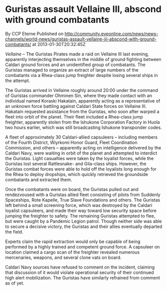 # Guristas assault Vellaine III, abscond with ground combatants
By CCP Eterne
Published on http://community.eveonline.com/news/news-channels/world-news/guristas-assault-vellaine-iii-abscond-with-ground-combatants/ at 2013-01-30T20:32:45Z

_Vellaine_ – The Guristas Pirates made a raid on Vellaine III last evening, apparently interjecting themselves in the middle of ground fighting between Caldari ground forces and an unidentified group of combatants. The Guristas managed to organize an extract of large numbers of the combatants via a Rhea-class jump freighter despite losing several ships in the attempt.

The Guristas arrived in Vellaine roughly around 20:00 under the command of Guristas commander Ohminen Sin, where they made contact with an individual named Koraski Hakatain, apparently acting as a representative of an unknown force battling against Caldari State forces on Vellaine III. Hakatain requested assistance from the Guristas, who soon after warped a fleet into orbit of the planet. Their fleet included a Rhea-class jump freighter, apparently stolen from the Ishukone Corporation Factory in Huola two hours earlier, which was still broadcasting Ishukone transponder codes.

A fleet of approximately 30 Caldari-allied capsuleers – including members of the Fourth District, Wiyrkomi Honor Guard, Fleet Coordination Commission, and others – apparently acting on intelligence delivered by the Caldari Navy, were waiting in orbit of the planet and attempted to interdict the Guristas. Light casualties were taken by the loyalist forces, while the Guristas lost several Rattlesnake- and Gila-class ships. However, the Guristas combat forces were able to hold off the loyalists long enough for the Rhea to deploy dropships, which quickly retrieved the groundside combatants and extracted them.

Once the combatants were on board, the Guristas pulled out and rendezvoused with a Guristas allied fleet consisting of pilots from Suddenly Spaceships, Rote Kapelle, True Slave Foundations and others. The Guristas left behind a small screening force, which was destroyed by the Caldari loyalist capsuleers, and made their way toward low security space before jumping the freighter to safety. The remaining Guristas attempted to flee, but were caught by a Pandemic Legion patrol. Though neither side was able to secure a decisive victory, the Guristas and their allies eventually departed the field.

Experts claim the rapid extraction would only be capable of being performed by a highly trained and competent ground force. A capsuleer on location claimed a cargo scan of the freighter revealed numerous mercenaries, weapons, and several clone vats on board.

Caldari Navy sources have refused to comment on the incident, claiming that discussion of it would violate operational security of their continued high alert mobilization. The Guristas have similarly refrained from comment as of yet.

